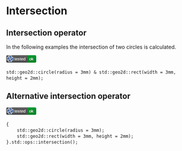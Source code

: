# Intersection

## Intersection operator

In the following examples the intersection of two circles is calculated.

[![test](.test/intersection_operator.png)](.test/intersection_operator.log)

```µcad,intersection_operator
std::geo2d::circle(radius = 3mm) & std::geo2d::rect(width = 3mm, height = 2mm);
```

## Alternative intersection operator

[![test](.test/intersection_alt_operator.png)](.test/intersection_alt_operator.log)

```µcad,intersection_alt_operator
{
    std::geo2d::circle(radius = 3mm);
    std::geo2d::rect(width = 3mm, height = 2mm);
}.std::ops::intersection();
```
